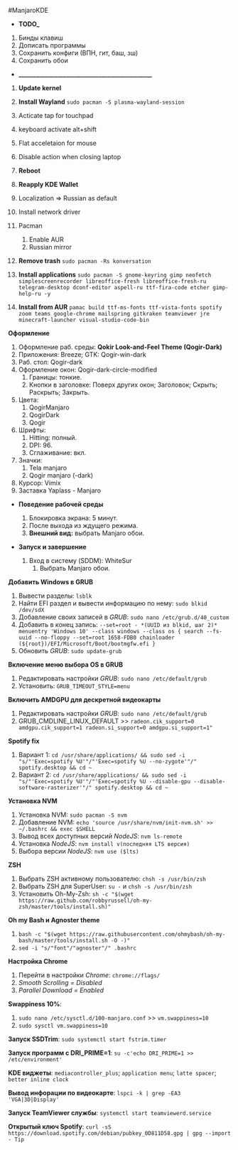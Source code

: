 #ManjaroKDE

- **____________________TODO_____________________**
 1. Бинды клавиш
 2. Дописать программы
 3. Сохранить конфиги (ВПН, гит, баш, зш)
 4. Сохранить обои
- **_____________________________________________**

1. **Update kernel**
2. **Install Wayland**
    `sudo pacman -S plasma-wayland-session`
3. Acticate tap for touchpad
4. keyboard activate alt+shift
5. Flat acceletaion for mouse
6. Disable action when closing laptop

7. **Reboot**

8. **Reapply KDE Wallet**
9. Localization => Russian as default
10. Install network driver
11. Pacman
    1. Enable AUR
    2. Russian mirror
12. **Remove trash**
    `sudo pacman -Rs konversation`
13. **Install applications**
    `sudo pacman -S gnome-keyring gimp neofetch simplescreenrecorder libreoffice-fresh libreoffice-fresh-ru telegram-desktop dconf-editor aspell-ru ttf-fira-code etcher gimp-help-ru -y`
14. **Install from AUR**
    `pamac build ttf-ms-fonts ttf-vista-fonts spotify zoom teams google-chrome mailspring gitkraken teamviewer jre minecraft-launcher visual-studio-code-bin`

**Оформление**
 1. Оформление раб. среды: **Qokir Look-and-Feel Theme (Qogir-Dark)**
 2. Приложения: Breeze; GTK: Qogir-win-dark
 3. Раб. стол: Qogir-dark
 4. Оформление окон: Qogir-dark-circle-modified
    1. Границы: тонкие.
    2. Кнопки в заголовке: Поверх других окон; Заголовок; Скрыть; Раскрыть; Закрыть.
 5. Цвета:
    1. QogirManjaro
    2. QogirDark
    3. Qogir
 6. Шрифты:
    1. Hitting: полный.
    2. DPI: 96.
    3. Сглаживание: вкл.
 7. Значки:
    1. Tela manjaro
    2. Qogir manjaro (-dark)
 8. Курсор: Vimix
 9. Заставка Yaplass - Manjaro


 - **Поведение рабочей среды**
    1. Блокировка экрана: 5 минут.
    2. После выхода из ждущего режима.
    3. **Внешний вид:** выбрать Manjaro обои.

 - **Запуск и завершение**
    1. Вход в систему (SDDM): WhiteSur
        1. Выбрать Manjaro обои.

**Добавить Windows в GRUB**
 1. Вывести разделы: `lsblk`
 2. Найти EFI раздел и вывести информацию по нему: `sudo blkid /dev/sdX`
 3. Добавление своих записей в *GRUB*: `sudo nano /etc/grub.d/40_custom`
 4. Добавить в конец запись:
`--set=root - *(UUID из blkid, шаг 2)*
menuentry 'Windows 10' --class windows --class os {
    search --fs-uuid --no-floppy --set=root 1658-FDB0
    chainloader (${root})/EFI/Microsoft/Boot/bootmgfw.efi
}`
 5. Обновить *GRUB*: `sudo update-grub`

**Включение меню выбора OS в GRUB**
 1. Редактировать настройки *GRUB*: `sudo nano /etc/default/grub`
 2. Установить: `GRUB_TIMEOUT_STYLE=menu`

**Включить AMDGPU для дескретной видеокарты**
 1. Редактировать настройки *GRUB*: `sudo nano /etc/default/grub`
 2. GRUB_CMDLINE_LINUX_DEFAULT >> `radeon.cik_support=0 amdgpu.cik_support=1 radeon.si_support=0 amdgpu.si_support=1"`

**Spotify fix**
 1. Вариант 1: `cd /usr/share/applications/ && sudo sed -i "s/"'Exec=spotify %U'"/"'Exec=spotify %U --no-zygote'"/" spotify.desktop && cd ~`
 2. Вариант 2: `cd /usr/share/applications/ && sudo sed -i "s/"'Exec=spotify %U'"/"'Exec=spotify %U --disable-gpu --disable-software-rasterizer'"/" spotify.desktop && cd ~`

**Установка NVM**
 1. Установка NVM: `sudo pacman -S nvm`
 2. Добавление NVM: `echo 'source /usr/share/nvm/init-nvm.sh' >> ~/.bashrc && exec $SHELL`
 3. Вывод всех доступных версий *NodeJS*: `nvm ls-remote`
 4. Установка *NodeJS*: `nvm install v(последняя LTS версия)`
 5. Выбора версии *NodeJS*: `nvm use ($lts)`

**ZSH**
 1. Выбрать ZSH активному пользователю: `chsh -s /usr/bin/zsh`
 2. Выбрать ZSH для SuperUser: `su -` и `chsh -s /usr/bin/zsh`
 3. Установить Oh-My-Zsh: `sh -c "$(wget https://raw.github.com/robbyrussell/oh-my-zsh/master/tools/install.sh)"`

**Oh my Bash и Agnoster theme**
 1. `bash -c "$(wget https://raw.githubusercontent.com/ohmybash/oh-my-bash/master/tools/install.sh -O -)"`
 2. `sed -i "s/"font"/"agnoster"/" .bashrc`

**Настройка Chrome**
 1. Перейти в настройки *Chrome*: `chrome://flags/`
 2. *Smooth Scrolling = Disabled*
 3. *Parallel Download = Enabled*

**Swappiness 10%**:
 1. `sudo nano /etc/sysctl.d/100-manjaro.conf` >> `vm.swappiness=10`
 2. `sudo sysctl vm.swappiness=10`

**Запуск SSDTrim**: `sudo systemctl start fstrim.timer`

**Запуск программ с DRI_PRIME=1**: `su -c'echo DRI_PRIME=1 >>  /etc/environment'`

**KDE виджеты**: `mediacontroller_plus`; `application menu`; `latte spacer`; `better inline clock`

**Вывод инфорации по видеокарте**: `lspci -k | grep -EA3 'VGA|3D|Display'`

**Запуск TeamViewer службы**: `systemctl start teamviewerd.service`

**Открытый ключ Spotify**: `curl -sS https://download.spotify.com/debian/pubkey_0D811D58.gpg | gpg --import - Tip`
